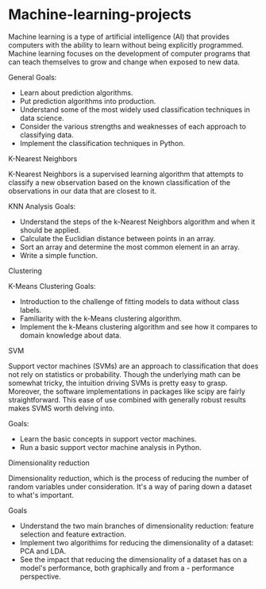# Machine-learning-projects

Machine learning is a type of artificial intelligence (AI) that provides computers with the ability to learn without being explicitly programmed. Machine learning focuses on the development of computer programs that can teach themselves to grow and change when exposed to new data.

General Goals:

  - Learn about prediction algorithms.
  - Put prediction algorithms into production.
  - Understand some of the most widely used classification techniques in data science.
  - Consider the various strengths and weaknesses of each approach to classifying data.
  - Implement the classification techniques in Python.

K-Nearest Neighbors

K-Nearest Neighbors is a supervised learning algorithm that attempts to classify a new observation based on the known classification of the observations in our data that are closest to it.

KNN Analysis Goals:

  - Understand the steps of the k-Nearest Neighbors algorithm and when it should be applied.
  - Calculate the Euclidian distance between points in an array.
  - Sort an array and determine the most common element in an array.
  - Write a simple function.

Clustering

K-Means Clustering Goals:

  - Introduction to the challenge of fitting models to data without class labels.
  - Familiarity with the k-Means clustering algorithm.
  - Implement the k-Means clustering algorithm and see how it compares to domain knowledge about data.
  
SVM
  
Support vector machines (SVMs) are an approach to classification that does not rely on statistics or probability. Though the underlying math can be somewhat tricky, the intuition driving SVMs is pretty easy to grasp. Moreover, the software implementations in packages like scipy are fairly straightforward. This ease of use combined with generally robust results makes SVMS worth delving into.

Goals:
  - Learn the basic concepts in support vector machines.
  - Run a basic support vector machine analysis in Python.

Dimensionality reduction
  
Dimensionality reduction, which is the process of reducing the number of random variables under consideration. It's a way of paring down a dataset to what's important.

Goals
  - Understand the two main branches of dimensionality reduction: feature selection and feature extraction.
  - Implement two algorithims for reducing the dimensionality of a dataset: PCA and LDA.
  - See the impact that reducing the dimensionality of a dataset has on a model's performance, both graphically and from a      - performance perspective.

